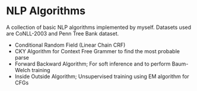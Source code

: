 # NLP Algorithms
A collection of basic NLP algorithms implemented by myself. Datasets used are CoNLL-2003 and Penn Tree Bank dataset.
<ul>
<li>Conditional Random Field (Linear Chain CRF) </li>
<li>CKY Algorithm for Context Free Grammer to find the most probable parse </li>
<li>Forward Backward Algorithm; For soft inference and to perform Baum-Welch training </li>
<li>Inside Outside Algorithm; Unsupervised training using EM algorithm for CFGs </li>
<ul>
